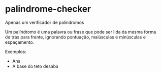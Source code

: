 # palindrome-checker
 Apenas um verificador de palíndromos

Um palíndromo é uma palavra ou frase que pode ser lida da mesma forma de trás para frente, ignorando pontuação, maiúsculas e minúsculas e espaçamento.

Exemplos:
* Ana
* A base do teto desaba